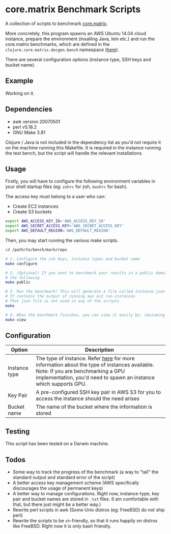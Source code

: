 # core.matrix Benchmark Scripts

A collection of scripts to benchmark [core.matrix](
    https://github.com/mikera/core.matrix).

More concretely, this program spawns an AWS Ubuntu 14.04 cloud instance, prepare
the environment (insalling Java, lein etc.) and run the core.matrix benchmarks,
which are defined in the `clojure.core.matrix.docgen.bench` namespace ([here](https://github.com/mikera/core.matrix/blob/develop/src/dev/clojure/clojure/core/matrix/docgen/bench.clj)).

There are several configuration options (instance type, SSH keys and bucket name).

## Example

Working on it.

## Dependencies

* awk version 20070501
* perl v5.18.2
* GNU Make 3.81

Clojure / Java is not included in the dependency list as you'd not require it
on the machine running this Makefile. It is required in the instance running
the test bench, but the script will handle the relevant installations.

## Usage

Firstly, you will have to configure the following environment variables in your
shell startup files (eg: `zshrc` for zsh, `bashrc` for bash).

The access key must belong to a user who can:

* Create EC2 instances
* Create S3 buckets

~~~bash
export AWS_ACCESS_KEY_ID='AWS_ACCESS_KEY_ID'
export AWS_SECRET_ACCESS_KEY='AWS_SECRET_ACCESS_KEY'
export AWS_DEFAULT_REGION='AWS_DEFAULT_REGION'
~~~

Then, you may start running the various make scripts.

~~~bash
cd /path/to/bench/mark/repo

# 1. Configure the ssh keys, instance types and bucket name
make configure

# 2. (Optional) If you want to benchmark your results in a public domain, run
# the following
make public

# 3. Run the benchmark! This will generate a file called instance.json
# It contains the output of running aws ec2 run-instances
# That json file is not used in any of the scripts
make

# 4. When the benchmark finishes, you can view it easily by: (Assuming it is public)
make view
~~~

## Configuration

| Option                |  Description              |
| --------------------- | ------------------------- |
| Instance type         | The type of instance. Refer [here](http://docs.aws.amazon.com/AWSEC2/latest/UserGuide/instance-types.html) for more information about the type of instances available. Note: If you are benchmarking a GPU implementation, you'd need to spawn an instance which supports GPU.  |
| Key Pair              | A pre-configured SSH key pair in AWS S3 for you to access the instance should the need arises |
| Bucket name           | The name of the bucket where the information is stored |

## Testing

This script has been tested on a Darwin machine.

## Todos

* Some way to track the progress of the benchmark (a way to "tail" the standard
output and standard error of the script)
* A better access key management scheme (AWS specifically discourages
    the usage of permanent keys)
* A better way to manage configurations. Right now, instance-type, key pair and
bucket names are stored in `.txt` files. (I am comfortable with that, but there just
might be a better way.)
* Rewrite perl scripts in awk (Some Unix distros (eg: FreeBSD) do not ship perl)
* Rewrite the scripts to be `sh`-friendly, so that it runs happily on distros like FreeBSD. Right now it is only bash friendly.
